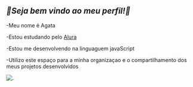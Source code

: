 ## *🎀Seja bem vindo ao meu perfil!🎀*

-Meu nome é Agata

-Estou estudando pelo [Alura](https://www.alura.com.br)

-Estou me desenvolvendo na linguaguem javaScript

-Utilizo este espaço para a minha organizaçao e o compartilhamento dos meus projetos desenvolvidos


![.](https://tenor.com/pt-BR/view/kuromi-gif-23740129)
